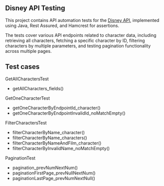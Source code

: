 ## Disney API Testing

This project contains API automation tests for the [Disney API](https://disneyapi.dev/), implemented using Java, Rest Assured, and Hamcrest for assertions. 

The tests cover various API endpoints related to character data, including retrieving all characters, fetching a specific character by ID, filtering characters by multiple parameters, and testing pagination functionality across multiple pages.

## Test cases

GetAllCharactersTest
- getAllCharacters_fields()

GetOneCharacterTest
- getOneCharacterByEndpointId_character()
- getOneCharacterByEndpointInvalidId_noMatchEmpty()

FilterCharactersTest
- filterCharacterByName_character()
- filterCharacterByName_characters()
- filterCharacterByNameAndFilm_character()
- filterCharacterByInvalidName_noMatchEmpty()

PaginationTest
- pagination_prevNumNextNum()
- paginationFirstPage_prevNullNextNum()
- paginationLastPage_prevNumNextNull()